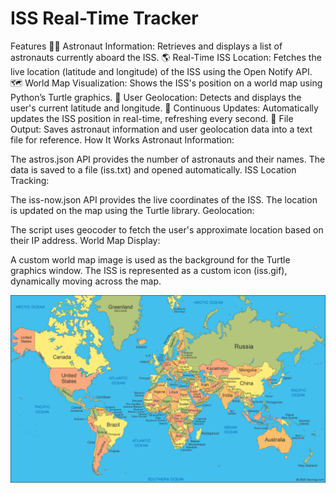 # ISS Real-Time Tracker
Features
🧑‍🚀 Astronaut Information: Retrieves and displays a list of astronauts currently aboard the ISS.
🌎 Real-Time ISS Location: Fetches the live location (latitude and longitude) of the ISS using the Open Notify API.
🗺️ World Map Visualization: Shows the ISS's position on a world map using Python’s Turtle graphics.
📍 User Geolocation: Detects and displays the user's current latitude and longitude.
🔄 Continuous Updates: Automatically updates the ISS position in real-time, refreshing every second.
📂 File Output: Saves astronaut information and user geolocation data into a text file for reference.
How It Works
Astronaut Information:

The astros.json API provides the number of astronauts and their names.
The data is saved to a file (iss.txt) and opened automatically.
ISS Location Tracking:

The iss-now.json API provides the live coordinates of the ISS.
The location is updated on the map using the Turtle library.
Geolocation:

The script uses geocoder to fetch the user's approximate location based on their IP address.
World Map Display:

A custom world map image is used as the background for the Turtle graphics window.
The ISS is represented as a custom icon (iss.gif), dynamically moving across the map.


![World Map](Images\map.gif)

